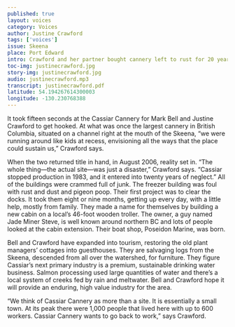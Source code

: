 ```yaml
---
published: true
layout: voices
category: Voices
author: Justine Crawford
tags: ['voices']
issue: Skeena
place: Port Edward
intro: Crawford and her partner bought cannery left to rust for 20 years. 
toc-img: justinecrawford.jpg
story-img: justinecrawford.jpg
audio: justinecrawford.mp3
transcript: justinecrawford.pdf
latitude: 54.194267614300003
longitude: -130.230768388
---
```


It took fifteen seconds at the Cassiar Cannery for Mark Bell and Justine Crawford to get hooked. At what was once the largest cannery in British Columbia, situated on a channel right at the mouth of the Skeena, “we were running around like kids at recess, envisioning all the ways that the place could sustain us,” Crawford says. 

When the two returned title in hand, in August 2006, reality set in. “The whole thing—the actual site—was just a disaster,” Crawford says. “Cassiar stopped production in 1983, and it entered into twenty years of neglect.”  All of the buildings were crammed full of junk. The freezer building was foul with rust and dust and pigeon poop. Their first project was to clear the docks.  It took them eight or nine months, getting up every day, with a little help, mostly from family. They made a name for themselves by building a new cabin on a local’s 46-foot wooden troller. The owner, a guy named Jade Miner Steve, is well known around northern BC and lots of people looked at the cabin extension.  Their boat shop, Poseidon Marine, was born.

Bell and Crawford have expanded into tourism, restoring the old plant managers’ cottages into guesthouses. They are salvaging logs from the Skeena, descended from all over the watershed, for furniture. They figure Cassiar’s next primary industry is a premium, sustainable drinking water business. Salmon processing used large quantities of water and there’s a local system of creeks fed by rain and meltwater. Bell and Crawford hope it will provide an enduring, high value industry for the area.  

“We think of Cassiar Cannery as more than a site. It is essentially a small town. At its peak there were 1,000 people that lived here with up to 600 workers. Cassiar Cannery wants to go back to work,” says Crawford.

